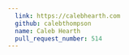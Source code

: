 ```yaml
---
  link: https://calebhearth.com
  github: calebthompson
  name: Caleb Hearth
  pull_request_number: 514
---
```

